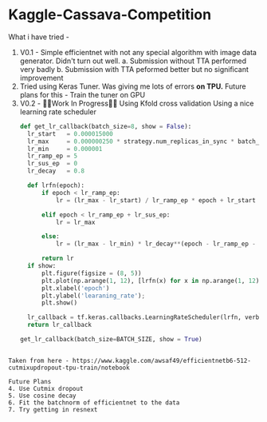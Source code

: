 # Kaggle-Cassava-Competition

What i have tried - 

1. V0.1 - Simple efficientnet with not any special algorithm with image data generator. Didn't turn out well.
    a. Submission without TTA performed very badly
    b. Submission with TTA peformed better but no significant improvement
2. Tried using Keras Tuner. Was giving me lots of errors **on TPU.**
    Future plans for this - Train the tuner on GPU
3. V0.2 - 🚧👷Work In Progress👷🚧
    Using Kfold cross validation
    Using a nice learning rate scheduler
    ```py
    def get_lr_callback(batch_size=8, show = False):
      lr_start   = 0.000015000
      lr_max     = 0.000000250 * strategy.num_replicas_in_sync * batch_size
      lr_min     = 0.000001
      lr_ramp_ep = 5
      lr_sus_ep  = 0
      lr_decay   = 0.8

      def lrfn(epoch):
          if epoch < lr_ramp_ep:
              lr = (lr_max - lr_start) / lr_ramp_ep * epoch + lr_start

          elif epoch < lr_ramp_ep + lr_sus_ep:
              lr = lr_max

          else:
              lr = (lr_max - lr_min) * lr_decay**(epoch - lr_ramp_ep - lr_sus_ep) + lr_min

          return lr
      if show:
          plt.figure(figsize = (8, 5))
          plt.plot(np.arange(1, 12), [lrfn(x) for x in np.arange(1, 12)], marker = 'o')
          plt.xlabel('epoch')
          plt.ylabel('learaning_rate');
          plt.show()

      lr_callback = tf.keras.callbacks.LearningRateScheduler(lrfn, verbose=False)
      return lr_callback

    get_lr_callback(batch_size=BATCH_SIZE, show = True)
```

Taken from here - https://www.kaggle.com/awsaf49/efficientnetb6-512-cutmixupdropout-tpu-train/notebook

Future Plans    
4. Use Cutmix dropout
5. Use cosine decay
6. Fit the batchnorm of efficientnet to the data
7. Try getting in resnext
